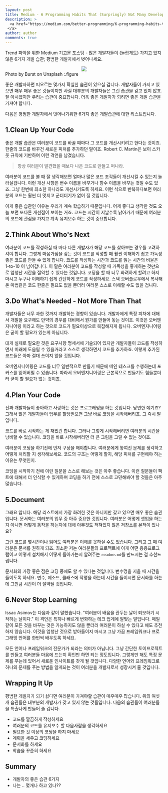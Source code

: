 ```yaml
---
layout: post
title: Medium - 6 Programming Habits That (Surpringly) Not Many Developers Have
description: >
  <a href="https://medium.com/better-programming/6-programming-habits-that-surprisingly-not-many-developers-have-c58acd9a67f3"> 원문 - Daan
 </a>
author: author
comments: true
---
```


Trend 파악을 위한 Medium 기고문 포스팅 - 많은 개발자들이 (놀랍게도) 가지고 있지 않은 6가지 개발 습관; 평범한 개발자에서 벗어나세요.

<center>
<img src="https://miro.medium.com/max/700/0*sLcPI9RLpAJdbm6n"/>
</center>
Photo by Burst on Unsplash
:.figure

좋은 개발자하면 떠오르는 몇가지 확실한 습관이 있으실 겁니다. 개발자들이 가지고 있으면 매우 매우 좋은 것들이지만 사실 대부분의 개발자들은 그런 습관을 갖고 있지 않죠. 잘 아시겠지만 우리는 습관이 중요합니다. 더욱 좋은 개발자가 되려면 좋은 개발 습관을 가져야 합니다.

다음은 평범한 개발자에서 벗어나기위한 6가지 좋은 개발습관에 대한 리스트입니다.

## 1.Clean Up Your Code

좋은 개발 습관은 여러분이 코드를 바꿀 때마다 그 코드를 개선시키려고 한다는 것이죠. 한줄의 코드를 바꾸건 새로운 피처를 추가하던 말이죠. Robert C. Martin은 보이 스카웃 규칙에 기반하여 이런 격언을 남겼습니다.
> 항상 여러분이 발견했을 때보다 나은 코드로 만들고 떠나라.

여러분이 코드를 볼 때 잘 생각해보면 얼마나 많은 코드 조각들이 개선시킬 수 있는지 놀라실겁니다. 이런 개선 사항은 변수 이름을 바꾸거나 함수 이름을 바꾸는 것일 수도 있죠. 그냥 한번에 최소한 하나라도 개선시키도록 하세요. 이런 식으로 반복하다보면 여러분의 코드는 훨씬 더 멋지고 군더더기가 없어 질 것입니다.

이게 좋은 습관인 이유는 우리가 계속 학습하기 때문입니다. 어제 좋다고 생각한 것도 오늘 보면 또다른 개선점이 보이는 거죠. 코드는 시간이 지날수록 낡아가기 때문에 여러분의 코드에 관심을 가지고 계속 유지보수 하는 것이 중요합니다.

## 2.Think About Who's Next

여러분이 코드를 작성하실 때 마다 다른 개발자가 해당 코드를 찾아보는 경우를 고려하셔야 합니다. 그렇게 마음가짐을 갖는 것이 코드를 작성할 때 훨씬 이해하기 쉽고 가독성 좋은 코드를 만들 수 있게 합니다. 코드를 작성하는 시간과 코드를 읽는 시간의 비율은 1-to-10 이 넘어갑니다. 이 말은 여러분이 코드를 작성할 때 가독성을 좋게하는 것만으로 엄청난 시간을 절약할 수 있다는 것입니다. 코딩을 할 때 너무 화려하게 할려고 하지 마시고 누구나 이해하기 쉽게 간단하게 코드를 작성하세요. 스택 오버플로우에서 복사해온 마법같은 코드 한줄은 필요도 없을 뿐더러 여러분 스스로 이해할 수도 없을 겁니다.

## 3.Do What's Needed - Not More Than That

개발자들은 너무 과한 것까지 개발하는 경향이 있습니다. 개발자에게 특정 피처에 대해서 개발을 요구해도 만약의 경우를 대비해서 뭔가를 만들어 놓는 것이죠. 이것은 오버엔지니어링 이라고 하는 것으로 코드가 필요이상으로 복잡해지게 됩니다. 오버엔지니어링은 굳이 할 필요가 있는게 아닙니다.

대개 실제로 필요한 것은 요구사항 명세서에 기술되어 있지만 개발자들이 코드를 작성하면서 미래에 도움될 수 있을거라고 스스로 생각하면서 코드를 추가하죠. 이렇게 추가된 코드들은 아마 절대 쓰이지 않을 것입니다.

오버엔지니어링은 코드를 너무 일반적으로 만들기 때문에 메인 테스크를 수행하는데 포커스를 잃어버릴 수 있습니다. 따라서 오버엔지니어링은 근본적으로 만들기도 힘들뿐더러 굳이 할 필요가 없는 것이죠.

## 4.Plan Your Code

진짜 개발자들이 좋아하고 사랑하는 것은 프로그래밍을 하는 것입니다. 당연한 얘기죠? 그래서 많은 개발자들이 업무를 할당받으면 그냥 바로 코딩을 시작해버리죠. 그 즉시 말입니다.

코드를 바로 시작하는 게 재밌긴 합니다. 그러나 그렇게 시작해버리면 여러분의 시간을 낭비할 수 있습니다. 코딩을 바로 시작해버리면 더 큰 그림을 그릴 수 없는 것이죠.

여러분이 코딩을 하기전에 먼저 구상을 해야합니다. 여러분에게 놓여진 문제를 생각하고 어떻게 처리할 지 생각해보세요. 코드의 구조는 어떻게 할지, 해당 피처를 구현해야 하는 이유는 무엇인지.

코딩을 시작하기 전에 이런 질문을 스스로 해보는 것은 아주 좋습니다. 이런 질문들이 팩트에 대해서 더 인식할 수 있게하며 코딩을 하기 전에 스스로 고민해봐야 할 것들은 아주 많습니다.

## 5.Document

그래요 압니다. 해당 리스트에서 가장 화려한 것은 아니지만 갖고 있으면 매우 좋은 습관입니다. 문서화는 여러분의 업무 중 아주 중요한 것입니다. 여러분은 어떻게 셋업을 하는지 아니면 어떻게 동작을 하는지에 대해 아무것도 적혀있지 않은 저장소를 본적이 있나요?

그런 코드를 몇시간이나 읽어도 여러분은 이해를 못하실 수도 있습니다. 그리고 그 때 여러분은 문서를 원하게 되죠. 최소한 저는 여러분들의 프로젝트에 이게 어떤 응용프로그램이고 어떻게 설치해서 어떻게 돌아가는지 알려주는 `readme.md`를 만드시는 걸 추천드립니다.

문서화의 가장 좋은 점은 코딩 중에도 할 수 있다는 것입니다. 변수명을 지을 때 시간을 들이도록 하세요. 변수, 메소드, 클래스에 작명을 하는데 시간을 들이시면 문서화를 하는데 그만큼 시간이 더 절약될 것입니다.

## 6.Never Stop Learning

Issac Asimov는 다음과 같이 말했습니다. "여러분이 배움을 관두는 날이 퇴보하기 시작하는 날이다." 이 격언은 특히나 빠르게 변화하는 테크 업계에 알맞는 말입니다. 매일 같이 모든 것을 바꾸는 것은 가능하지도 않을 뿐더러 여러분이 하실 수 있다고 해도 추천하지 않습니다. 이것을 엄청난 것으로 받아들이지 마시고 그냥 가끔 프레임워크나 프로그래밍 언어를 한번씩 배우도록 하세요.

모든 언어나 프레임워크의 전문가가 되라는 의미가 아닙니다. 그냥 간단한 토이프로젝트를 만들고 여러분들 마음에 드는지 확인만 하면 되는 정도입니다. 그렇게만 해도 특정 문제를 푸는데 있어서 새로운 인사이트를 갖게 될 것입니다. 다양한 언어와 프레임워크로 하나의 문제를 푸는 방법을 알게되는 것이 여러분을 개발자로서 성장시켜 줄 것입니다.

## Wrapping It Up

평범한 개발자가 되기 싫다면 여러분이 가져야할 습관이 매우매우 많습니다. 위의 여섯개 습관들은 대부분의 개발자가 갖고 있지 않는 것들입니다. 다음의 습관들이 여러분들을 특출나게 만들어 줄 겁니다.

* 코드를 깔끔하게 작성하세요
* 여러분의 코드를 유지보수 할 다음사람을 생각하세요
* 필요한 것 이상의 코딩을 하지 마세요
* 계획을 세우고 코딩하세요
* 문서화를 하세요
* 학습을 꾸준히 하세요

## Summary
* 개발자의 좋은 습관 6가지
* 나는 .. 몇개나 하고 있나??
